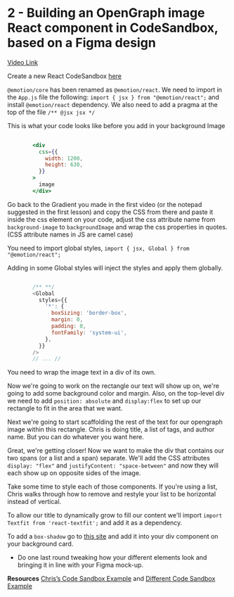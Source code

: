 # 2 - Building an OpenGraph image React component in CodeSandbox, based on a Figma design

[Video Link](https://egghead.io/lessons/react-building-an-opengraph-image-react-component-in-codesandbox-based-on-a-figma-design)

<TimeStamp start="0:05" end="0:10">

Create a new React CodeSandbox [here](https://codesandbox.io/s)

</TimeStamp>

<TimeStamp start="0:35" end="0:50">

`@emotion/core` has been renamed as `@emotion/react`. We need to import in the `App.js` file the following: `import { jsx } from "@emotion/react";` and install `@emotion/react` dependency. We also need to add a pragma at the top of the file `/** @jsx jsx */`

</TimeStamp>

<TimeStamp start="1:33" end="1:44">

This is what your code looks like before you add in your background Image

``` jsx
   
        <div
          css={{
            width: 1200,
            height: 630,
          }}
        >
          image
        </div>
```
</TimeStamp>
<TimeStamp start="1:48" end="2:05">

Go back to the Gradient you made in the first video (or the notepad suggested in the first lesson) and copy the CSS from there and paste it inside the css element on your code, adjust the css attribute name from `background-image` to `backgroundImage` and wrap the css properties in quotes. (CSS attribute names in JS are camel case)

</TimeStamp>

<TimeStamp start="2:16" end="2:20">

You need to import global styles, `import { jsx, Global } from "@emotion/react";`


</TimeStamp>
<TimeStamp start="2:36" end="2:50">

Adding in some Global styles will inject the styles and apply them globally.

``` javascript

        /** **/
        <Global
          styles={{
            '*': {
              boxSizing: 'border-box',
              margin: 0,
              padding: 0,
              fontFamily: 'system-ui',
            },
          }}
        />
        // ... //
```
</TimeStamp>

<TimeStamp start="2:51" end="2:56">

You need to wrap the image text in a div of its own.


</TimeStamp>

<TimeStamp start="2:57" end="3:46">

Now we're going to work on the rectangle our text will show up on, we're going to add some background color and margin. Also, on the top-level div we need to add `position: absolute` and `display:flex`  to set up our rectangle to fit in the area that we want.

</TimeStamp>

<TimeStamp start="4:07" end="4:20">

Next we're going to start scaffolding the rest of the text for our opengraph image within this rectangle. Chris is doing title, a list of tags, and author name. But you can do whatever you want here. 

</TimeStamp>

<TimeStamp start="4:40" end="5:30">

Great, we're getting closer! Now we want to make the div that contains our two spans (or a list and a span) separate. We'll add the CSS attributes `display: "flex"` and `justifyContent: "space-between"` and now they will each show up on opposite sides of the image.

</TimeStamp>
<TimeStamp start="5:32" end="5:45">

Take some time to style each of those components. If you're using a list, Chris walks through how to remove and restyle your list to be horizontal instead of vertical.

</TimeStamp>

<TimeStamp start="9:46" end="9:53">

To allow our title to dynamically grow to fill our content we'll import `import Textfit from 'react-textfit';` and add it as a dependency. 

</TimeStamp>

<TimeStamp start="11:46" end="12:03">

To add a `box-shadow` go to [this site](https://shadows.brumm.af/) and add it into your div component on your background card. 

</TimeStamp>

<TimeStamp start="12:05" end="12:15">

- Do one last round tweaking how your different elements look and bringing it in line with your Figma mock-up.

</TimeStamp>

<TimeStamp start="12:16" end="12:30">

**Resources** [Chris&rsquo;s Code Sandbox Example](https://codesandbox.io/s/building-an-opengraph-image-generation-api-with-cloudinary-netlify-functions-and-react-zjf2b?from-embed)
and [Different Code Sandbox Example](https://codesandbox.io/s/happy-mendel-uiesy?file=/src/App.js)
</TimeStamp>
